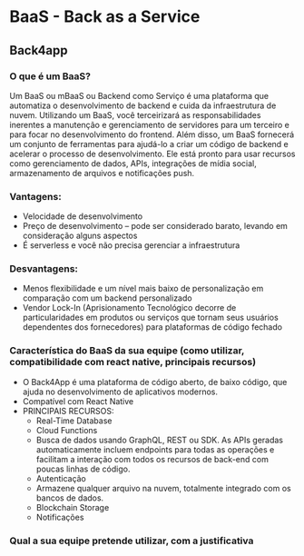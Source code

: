 # BaaS - Back as a Service

## Back4app

### O que é um BaaS?
Um BaaS ou mBaaS ou Backend como Serviço é uma plataforma que automatiza o desenvolvimento de backend e cuida da infraestrutura de nuvem. Utilizando um BaaS, você terceirizará as responsabilidades inerentes a manutenção e gerenciamento de servidores para um terceiro e para focar no desenvolvimento do frontend. Além disso, um BaaS fornecerá um conjunto de ferramentas para ajudá-lo a criar um código de backend e acelerar o processo de desenvolvimento. Ele está pronto para usar recursos como gerenciamento de dados, APIs, integrações de mídia social, armazenamento de arquivos e notificações push.

### Vantagens:
- Velocidade de desenvolvimento
- Preço de desenvolvimento – pode ser considerado barato, levando em consideração alguns aspectos 
- É serverless e você não precisa gerenciar a infraestrutura

### Desvantagens:
- Menos flexibilidade e um nível mais baixo de personalização em comparação com um backend personalizado
- Vendor Lock-In (Aprisionamento Tecnológico decorre de particularidades em produtos ou serviços que tornam seus usuários dependentes dos fornecedores) para plataformas de código fechado


### Característica do BaaS da sua equipe (como utilizar, compatibilidade com react native, principais recursos)
- O Back4App é uma plataforma de código aberto, de baixo código, que ajuda no desenvolvimento de  aplicativos modernos.
- Compatível com React Native
- PRINCIPAIS RECURSOS:
   - Real-Time Database
   - Cloud Functions 
   - Busca de dados usando GraphQL, REST ou SDK.  As APIs geradas automaticamente incluem endpoints para todas as operações e facilitam a interação com todos os recursos de back-end com poucas linhas de código.
   - Autenticação
   - Armazene qualquer arquivo na nuvem, totalmente integrado com os bancos de dados. 
   - Blockchain Storage
   - Notificações 


### Qual a sua equipe pretende utilizar, com a justificativa
